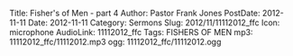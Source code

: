Title: Fisher's of Men - part 4
Author: Pastor Frank Jones
PostDate: 2012-11-11
Date: 2012-11-11
Category: Sermons
Slug: 2012/11/11112012_ffc
Icon: microphone
AudioLink: 11112012_ffc
Tags: FISHERS OF MEN
mp3: 11112012_ffc/11112012.mp3
ogg: 11112012_ffc/11112012.ogg
